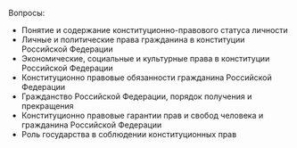 Вопросы:
- Понятие и содержание конституционно-правового статуса личности
- Личные и политические права гражданина в конституции Российской Федерации
- Экономические, социальные и культурные права в конституции Российской Федерации
- Конституционно правовые обязанности гражданина Российской Федерации
- Гражданство Российской Федерации, порядок получения и прекращения
- Конституционно правовые гарантии прав и свобод человека и гражданина Российской Федерации
- Роль государства в соблюдении конституционных прав